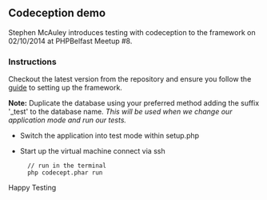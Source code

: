 ## Codeception demo ##

Stephen McAuley introduces testing with codeception to the framework on 02/10/2014 at PHPBelfast Meetup #8.


### Instructions ###

Checkout the latest version from the repository and ensure you follow the [guide](../README.md) to setting up the framework.

**Note:**
Duplicate the database using your preferred method adding the suffix '_test' to the database name. *This will be used when we change our application mode and run our tests.* 

* Switch the application into test mode within setup.php
* Start up the virtual machine connect via ssh
		
		// run in the terminal
		php codecept.phar run
		
Happy Testing